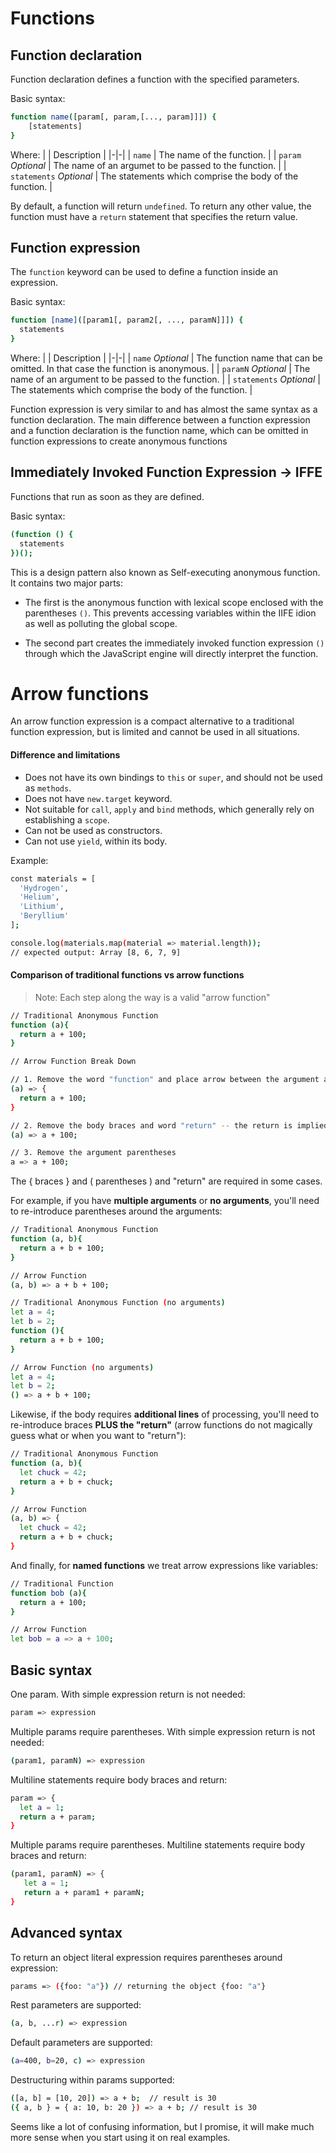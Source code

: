 # Functions

## Function declaration

Function declaration defines a function with the specified parameters.

Basic syntax:

```sh
function name([param[, param,[..., param]]]) {
    [statements]
}
```

Where:
| | Description |
|-|-|
| `name` | The name of the function. |
| `param` _Optional_ | The name of an argumet to be passed to the function. |
| `statements` _Optional_ | The statements which comprise the body of the function. |

By default, a function will return `undefined`. To return any other value, the function must have a `return` statement that specifies the return value.

## Function expression

The `function` keyword can be used to define a function inside an expression.

Basic syntax:

```sh
function [name]([param1[, param2[, ..., paramN]]]) {
  statements
}
```

Where:
| | Description |
|-|-|
| `name` _Optional_ | The function name that can be omitted. In that case the function is anonymous. |
| `paramN` _Optional_ | The name of an argument to be passed to the function. |
| `statements` _Optional_ | The statements which comprise the body of the function. |

Function expression is very similar to and has almost the same syntax as a function declaration. The main difference between a function expression and a function declaration is the function name, which can be omitted in function expressions to create anonymous functions

## Immediately Invoked Function Expression -> **IFFE**

Functions that run as soon as they are defined.

Basic syntax:

```sh
(function () {
  statements
})();
```

This is a design pattern also known as Self-executing anonymous function. It contains two major parts:

- The first is the anonymous function with lexical scope enclosed with the parentheses `()`. This prevents accessing variables within the IIFE idion as well as polluting the global scope.

- The second part creates the immediately invoked function expression `()` through which the JavaScript engine will directly interpret the function.

# **Arrow functions**

An arrow function expression is a compact alternative to a traditional function expression, but is limited and cannot be used in all situations.

#### Difference and limitations

- Does not have its own bindings to `this` or `super`, and should not be used as `methods`.
- Does not have `new.target` keyword.
- Not suitable for `call`, `apply` and `bind` methods, which generally rely on establishing a `scope`.
- Can not be used as constructors.
- Can not use `yield`, within its body.

Example:

```sh
const materials = [
  'Hydrogen',
  'Helium',
  'Lithium',
  'Beryllium'
];

console.log(materials.map(material => material.length));
// expected output: Array [8, 6, 7, 9]
```

#### Comparison of traditional functions vs arrow functions

> Note: Each step along the way is a valid "arrow function"

```sh
// Traditional Anonymous Function
function (a){
  return a + 100;
}

// Arrow Function Break Down

// 1. Remove the word "function" and place arrow between the argument and opening body bracket
(a) => {
  return a + 100;
}

// 2. Remove the body braces and word "return" -- the return is implied.
(a) => a + 100;

// 3. Remove the argument parentheses
a => a + 100;
```

The { braces } and ( parentheses ) and "return" are required in some cases.

For example, if you have **multiple arguments** or **no arguments**, you'll need to re-introduce parentheses around the arguments:

```sh
// Traditional Anonymous Function
function (a, b){
  return a + b + 100;
}

// Arrow Function
(a, b) => a + b + 100;

// Traditional Anonymous Function (no arguments)
let a = 4;
let b = 2;
function (){
  return a + b + 100;
}

// Arrow Function (no arguments)
let a = 4;
let b = 2;
() => a + b + 100;
```

Likewise, if the body requires **additional lines** of processing, you'll need to re-introduce braces **PLUS the "return"** (arrow functions do not magically guess what or when you want to "return"):

```sh
// Traditional Anonymous Function
function (a, b){
  let chuck = 42;
  return a + b + chuck;
}

// Arrow Function
(a, b) => {
  let chuck = 42;
  return a + b + chuck;
}
```

And finally, for **named functions** we treat arrow expressions like variables:

```sh
// Traditional Function
function bob (a){
  return a + 100;
}

// Arrow Function
let bob = a => a + 100;
```

## Basic syntax

One param. With simple expression return is not needed:

```sh
param => expression
```

Multiple params require parentheses. With simple expression return is not needed:

```sh
(param1, paramN) => expression
```

Multiline statements require body braces and return:

```sh
param => {
  let a = 1;
  return a + param;
}
```

Multiple params require parentheses. Multiline statements require body braces and return:

```sh
(param1, paramN) => {
   let a = 1;
   return a + param1 + paramN;
}
```

## Advanced syntax

To return an object literal expression requires parentheses around expression:

```sh
params => ({foo: "a"}) // returning the object {foo: "a"}
```

Rest parameters are supported:

```sh
(a, b, ...r) => expression
```

Default parameters are supported:

```sh
(a=400, b=20, c) => expression
```

Destructuring within params supported:

```sh
([a, b] = [10, 20]) => a + b;  // result is 30
({ a, b } = { a: 10, b: 20 }) => a + b; // result is 30
```

Seems like a lot of confusing information, but I promise, it will make much more sense when you start using it on real examples.
